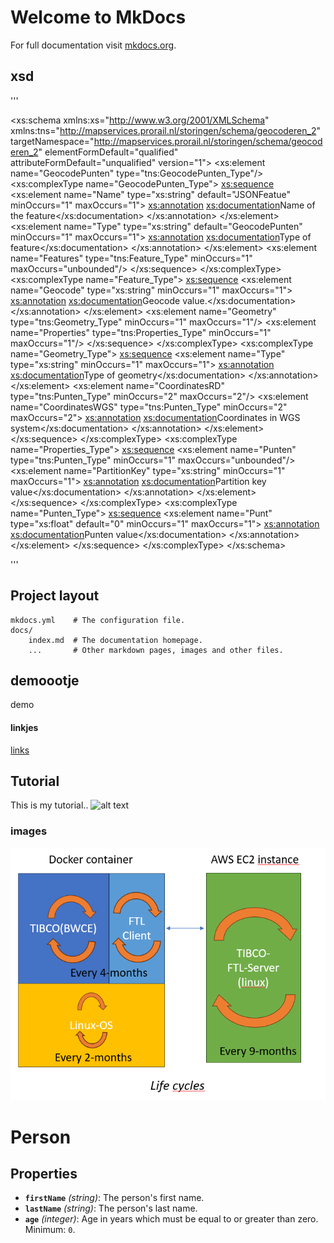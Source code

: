 # Welcome to MkDocs

For full documentation visit [mkdocs.org](https://www.mkdocs.org).

## xsd

'''
<?xml version="1.0" encoding="UTF-8"?>
<xs:schema xmlns:xs="http://www.w3.org/2001/XMLSchema" xmlns:tns="http://mapservices.prorail.nl/storingen/schema/geocoderen_2" targetNamespace="http://mapservices.prorail.nl/storingen/schema/geocoderen_2" elementFormDefault="qualified" attributeFormDefault="unqualified" version="1">
	<xs:element name="GeocodePunten" type="tns:GeocodePunten_Type"/>
	<xs:complexType name="GeocodePunten_Type">
		<xs:sequence>
			<xs:element name="Name" type="xs:string" default="JSONFeatue" minOccurs="1" maxOccurs="1">
				<xs:annotation>
					<xs:documentation>Name of the feature</xs:documentation>
				</xs:annotation>
			</xs:element>
			<xs:element name="Type" type="xs:string" default="GeocodePunten" minOccurs="1" maxOccurs="1">
				<xs:annotation>
					<xs:documentation>Type of feature</xs:documentation>
				</xs:annotation>
			</xs:element>
			<xs:element name="Features" type="tns:Feature_Type" minOccurs="1" maxOccurs="unbounded"/>
		</xs:sequence>
	</xs:complexType>
	<xs:complexType name="Feature_Type">
		<xs:sequence>
			<xs:element name="Geocode" type="xs:string" minOccurs="1" maxOccurs="1">
				<xs:annotation>
					<xs:documentation>Geocode value.</xs:documentation>
				</xs:annotation>
			</xs:element>
			<xs:element name="Geometry" type="tns:Geometry_Type" minOccurs="1" maxOccurs="1"/>
			<xs:element name="Properties" type="tns:Properties_Type" minOccurs="1" maxOccurs="1"/>
		</xs:sequence>
	</xs:complexType>
	<xs:complexType name="Geometry_Type">
		<xs:sequence>
			<xs:element name="Type" type="xs:string" minOccurs="1" maxOccurs="1">
				<xs:annotation>
					<xs:documentation>Type of geometry</xs:documentation>
				</xs:annotation>
			</xs:element>
			<xs:element name="CoordinatesRD" type="tns:Punten_Type" minOccurs="2" maxOccurs="2"/>
			<xs:element name="CoordinatesWGS" type="tns:Punten_Type" minOccurs="2" maxOccurs="2">
				<xs:annotation>
					<xs:documentation>Coordinates in WGS system</xs:documentation>
				</xs:annotation>
			</xs:element>
		</xs:sequence>
	</xs:complexType>
	<xs:complexType name="Properties_Type">
		<xs:sequence>
			<xs:element name="Punten" type="tns:Punten_Type" minOccurs="1" maxOccurs="unbounded"/>
			<xs:element name="PartitionKey" type="xs:string" minOccurs="1" maxOccurs="1">
				<xs:annotation>
					<xs:documentation>Partition key value</xs:documentation>
				</xs:annotation>
			</xs:element>
		</xs:sequence>
	</xs:complexType>
	<xs:complexType name="Punten_Type">
		<xs:sequence>
			<xs:element name="Punt" type="xs:float" default="0" minOccurs="1" maxOccurs="1">
				<xs:annotation>
					<xs:documentation>Punten value</xs:documentation>
				</xs:annotation>
			</xs:element>
		</xs:sequence>
	</xs:complexType>
</xs:schema>


'''



## Project layout

    mkdocs.yml    # The configuration file.
    docs/
        index.md  # The documentation homepage.
        ...       # Other markdown pages, images and other files.
## demoootje
demo

#### linkjes
[links](details/component01.md)

## Tutorial  

This is my tutorial..
![alt text](testje.drawio)

### images

![Alt Text](LCM-cycles.png)

# Person

## Properties

- **`firstName`** *(string)*: The person's first name.
- **`lastName`** *(string)*: The person's last name.
- **`age`** *(integer)*: Age in years which must be equal to or greater than zero. Minimum: `0`.
